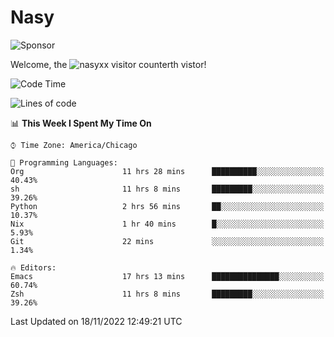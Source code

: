 # Nasy

<!--
<p align="center">
<img height="200" src="https://github-readme-stats.vercel.app/api?username=nasyxx&count_private=true&show_icons=true&theme=dracula&include_all_commits=true"/>
<img height="200" src="https://github-readme-stats.vercel.app/api/top-langs/?username=nasyxx&theme=dracula&hide=html,jupyter+notebook&count_private=true&show_icons=true"/>
</p>

  
----------------
-->

![Sponsor](https://img.shields.io/static/v1.svg?label=Sponsor&message=%E2%9D%A4&logo=GitHub&style=flat&color=pink)
 
Welcome, the ![nasyxx visitor counter](https://count.getloli.com/get/@nasyxx?theme=rule34)th vistor!
 
<!--START_SECTION:waka-->
![Code Time](http://img.shields.io/badge/Code%20Time-2%2C848%20hrs%2026%20mins-blue)

![Lines of code](https://img.shields.io/badge/From%20Hello%20World%20I%27ve%20Written-5%20Million%20lines%20of%20code-blue)

📊 **This Week I Spent My Time On** 

```text
⌚︎ Time Zone: America/Chicago

💬 Programming Languages: 
Org                      11 hrs 28 mins      ██████████░░░░░░░░░░░░░░░   40.43% 
sh                       11 hrs 8 mins       █████████░░░░░░░░░░░░░░░░   39.26% 
Python                   2 hrs 56 mins       ██░░░░░░░░░░░░░░░░░░░░░░░   10.37% 
Nix                      1 hr 40 mins        █░░░░░░░░░░░░░░░░░░░░░░░░   5.93% 
Git                      22 mins             ░░░░░░░░░░░░░░░░░░░░░░░░░   1.34%

🔥 Editors: 
Emacs                    17 hrs 13 mins      ███████████████░░░░░░░░░░   60.74% 
Zsh                      11 hrs 8 mins       █████████░░░░░░░░░░░░░░░░   39.26%

```


 Last Updated on 18/11/2022 12:49:21 UTC
<!--END_SECTION:waka-->

<!-- ![visitors](https://visitor-badge.laobi.icu/badge?page_id=nasyxx.nasyxx) -->
